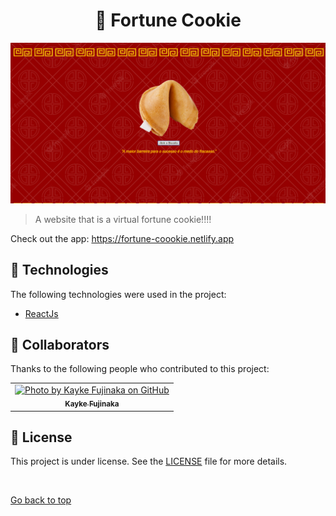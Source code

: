 <h1 align="center">🥠 Fortune Cookie</h1>

<img src="./src/assets/img.png" alt="A gif introducing the project">

> A website that is a virtual fortune cookie!!!!

Check out the app: https://fortune-coookie.netlify.app

## :rocket: Technologies ##

The following technologies were used in the project:

- [ReactJs](https://pt-br.reactjs.org)

## 🤝 Collaborators

Thanks to the following people who contributed to this project:

<table>
  <tr>
    <td align="center">
      <a href="#">
        <img src="https://avatars.githubusercontent.com/u/98772000?s=400&u=80de9af672be7f75cc7a546838552cf63d5b82fe&v=4" width="160px;" alt="Photo by Kayke Fujinaka on GitHub"/><br>
        <sub>
          <b>Kayke Fujinaka</b>
        </sub>
      </a>
    </all>
  </tr>
</table>

## 📝 License

This project is under license. See the [LICENSE](LICENSE.md) file for more details.

&#xa0;

<a href="#top">Go back to top</a>
